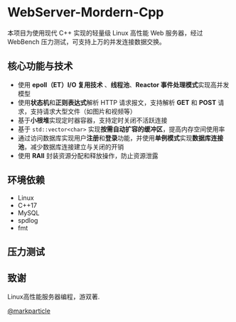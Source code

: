 # WebServer-Mordern-Cpp

本项目为使用现代 C++ 实现的轻量级 Linux 高性能 Web 服务器，经过 WebBench 压力测试，可支持上万的并发连接数据交换。

## 核心功能与技术

- 使用 **epoll（ET）I/O 复用技术** 、**线程池**、**Reactor 事件处理模式**实现高并发模型
- 使用**状态机**和**正则表达式**解析 HTTP 请求报文，支持解析 **GET** 和 **POST** 请求，支持请求大型文件（如图片和视频等）
- 基于**小根堆**实现定时器容器，支持定时关闭不活跃连接
- 基于 `std::vector<char>` 实现**按需自动扩容的缓冲区**，提高内存空间使用率
- 通过访问数据库实现用户**注册**和**登录**功能，并使用**单例模式**实现**数据库连接池**，减少数据库连接建立与关闭的开销
- 使用 **RAII** 封装资源分配和释放操作，防止资源泄露

## 环境依赖

- Linux
- C++17
- MySQL
- spdlog
- fmt

## 压力测试

## 致谢

Linux高性能服务器编程，游双著.

[@markparticle](https://github.com/markparticle/WebServer)
